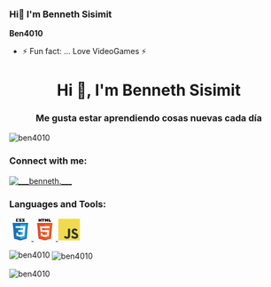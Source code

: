 ### Hi👋 I'm Benneth Sisimit

**Ben4010**

- ⚡ Fun fact: ... Love VideoGames ⚡
<h1 align="center">Hi 👋, I'm Benneth Sisimit</h1>
<h3 align="center">Me gusta estar aprendiendo cosas nuevas cada día</h3>

<p align="left"> <img src="https://komarev.com/ghpvc/?username=ben4010&label=Profile%20views&color=0e75b6&style=flat" alt="ben4010" /> </p>

<h3 align="left">Connect with me:</h3>
<p align="left">
<a href="https://instagram.com/___benneth.___" target="blank"><img align="center" src="https://raw.githubusercontent.com/rahuldkjain/github-profile-readme-generator/master/src/images/icons/Social/instagram.svg" alt="___benneth.___" height="30" width="40" /></a>
</p>

<h3 align="left">Languages and Tools:</h3>
<p align="left"> <a href="https://www.w3schools.com/css/" target="_blank" rel="noreferrer"> <img src="https://raw.githubusercontent.com/devicons/devicon/master/icons/css3/css3-original-wordmark.svg" alt="css3" width="40" height="40"/> </a> <a href="https://www.w3.org/html/" target="_blank" rel="noreferrer"> <img src="https://raw.githubusercontent.com/devicons/devicon/master/icons/html5/html5-original-wordmark.svg" alt="html5" width="40" height="40"/> </a> <a href="https://developer.mozilla.org/en-US/docs/Web/JavaScript" target="_blank" rel="noreferrer"> <img src="https://raw.githubusercontent.com/devicons/devicon/master/icons/javascript/javascript-original.svg" alt="javascript" width="40" height="40"/> </a> </p>

<p><img align="left" src="https://github-readme-stats.vercel.app/api/top-langs?username=ben4010&show_icons=true&locale=en&layout=compact" alt="ben4010" /></p>

<p>&nbsp;<img align="center" src="https://github-readme-stats.vercel.app/api?username=ben4010&show_icons=true&locale=en" alt="ben4010" /></p>

<p><img align="center" src="https://github-readme-streak-stats.herokuapp.com/?user=ben4010&" alt="ben4010" /></p>


